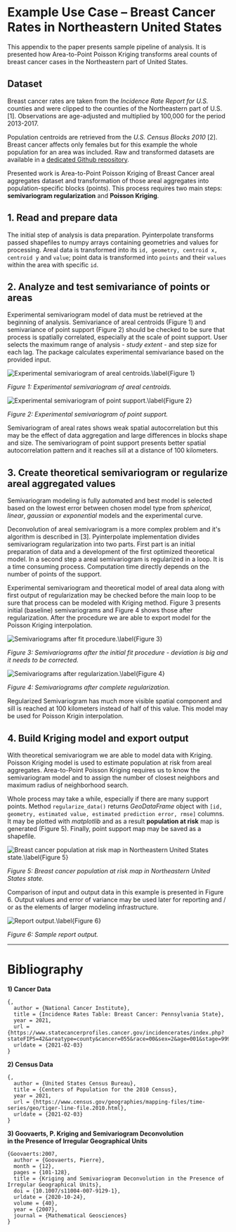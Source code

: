 # Example Use Case – Breast Cancer Rates in Northeastern United States

This appendix to the paper presents sample pipeline of analysis. It is presented how Area-to-Point Poisson Kriging transforms areal counts of breast cancer cases in the Northeastern part of United States.

## Dataset

Breast cancer rates are taken from the *Incidence Rate Report for U.S.* counties and were clipped to the counties of the Northeastern part of U.S. [1]. Observations are age-adjusted and multiplied by 100,000 for the period 2013-2017.

Population centroids are retrieved from the *U.S. Census Blocks 2010* [2]. Breast cancer affects only females but for this example the whole population for an area was included. Raw and transformed datasets are available in a [dedicated Github repository](https://github.com/szymon-datalions/pyinterpolate-paper/tree/main/paper-examples/example-use-case).

Presented work is Area-to-Point Poisson Kriging of Breast Cancer areal aggregates dataset and transformation of those areal aggregates into population-specific blocks (points). This process requires two main steps: **semivariogram regularization** and **Poisson Kriging**.

## 1. Read and prepare data

The initial step of analysis is data preparation. Pyinterpolate transforms passed shapefiles to numpy arrays containing geometries and values for processing. Areal data is transformed into its `id, geometry, centroid x, centroid y` and `value`; point data is transformed into `points` and their `values` within the area with specific `id`.

## 2. Analyze and test semivariance of points or areas

Experimental semivariogram model of data must be retrieved at the beginning of analysis. Semivariance of areal centroids (Figure 1) and semivariance of point support (Figure 2) should be checked to be sure that process is spatially correlated, especially at the scale of point support. User selects the maximum range of analysis - *study extent* - and step size for each lag. The package calculates experimental semivariance based on the provided input.

![Experimental semivariogram of areal centroids.\label{Figure 1}](experimental_areal.png)

*Figure 1: Experimental semivariogram of areal centroids.*

![Experimental semivariogram of point support.\label{Figure 2}](experimental_pop.png)

*Figure 2: Experimental semivariogram of point support.*

Semivariogram of areal rates shows weak spatial autocorrelation but this may be the effect of data aggregation and large differences in blocks shape and size. The semivariogram of point support presents better spatial autocorrelation pattern and it reaches sill at a distance of 100 kilometers.

## 3. Create theoretical semivariogram or regularize areal aggregated values

Semivariogram modeling is fully automated and best model is selected based on the lowest error between chosen model type from *spherical*, *linear*, *gaussian* or *exponential* models and the experimental curve.

Deconvolution of areal semivariogram is a more complex problem and it's algorithm is described in [3].  Pyinterpolate implementation divides semivariogram regularization into two parts. First part is an initial preparation of data and a development of the first optimized theoretical model. In a second step a areal semivariogram is regularized in a loop. It is a time consuming process. Computation time directly depends on the number of points of the support.

Experimental semivariogram and theoretical model of areal data along with first output of regularization may be checked before the main loop to be sure that process can be modeled with Kriging method. Figure 3 presents initial (baseline) semivariograms and Figure 4 shows those after regularization. After the procedure we are able to export model for the Poisson Kriging interpolation.

![Semivariograms after fit procedure.\label{Figure 3}](fit0.png)

*Figure 3: Semivariograms after the initial fit procedure - deviation is big and it needs to be corrected.*

![Semivariograms after regularization.\label{Figure 4}](reg.png)

*Figure 4: Semivariograms after complete regularization.*

Regularized Semivariogram has much more visible spatial component and sill is reached at 100 kilometers instead of half of this value. This model may be used for Poisson Krigin interpolation.

## 4. Build Kriging model and export output

With theoretical semivariogram we are able to model data with Kriging. Poisson Kriging model is used to estimate population at risk from areal aggregates. Area-to-Point Poisson Kriging requires us to know the semivariogram model and to assign the number of closest neighbors and maximum radius of neighborhood search.

Whole process may take a while, especially if there are many support points. Method `regularize_data()` returns *GeoDataFrame* object with `[id, geometry, estimated value, estimated prediction error, rmse]` columns. It may be plotted with *matplotlib* and as a result **population at risk** map is generated (Figure 5). Finally, point support map may be saved as a shapefile.

![Breast cancer population at risk map in Northeastern United States state.\label{Figure 5}](smoothed.png)

*Figure 5: Breast cancer population at risk map in Northeastern United States state.*

Comparison of input and output data in this example is presented in Figure 6. Output values and error of variance may be used later for reporting and / or as the elements of larger modeling infrastructure.

 ![Report output.\label{Figure 6}](fig1_example.png)
 
 *Figure 6: Sample report output.*
 
 ---
 
# Bibliography
 
**1) Cancer Data**
 
```
{,
  author = {National Cancer Institute},
  title = {Incidence Rates Table: Breast Cancer: Pennsylvania State},
  year = 2021,
  url = {https://www.statecancerprofiles.cancer.gov/incidencerates/index.php?stateFIPS=42&areatype=county&cancer=055&race=00&sex=2&age=001&stage=999&year=0&type=incd&sortVariableName=rate&sortOrder=default&output=0#results},
  urldate = {2021-02-03}
}
```

**2) Census Data**

```
{,
  author = {United States Census Bureau},
  title = {Centers of Population for the 2010 Census},
  year = 2021,
  url = {https://www.census.gov/geographies/mapping-files/time-series/geo/tiger-line-file.2010.html},
  urldate = {2021-02-03}
}
```

**3) Goovaerts, P. Kriging and Semivariogram Deconvolution in the Presence of Irregular Geographical Units**

```
{Goovaerts:2007,
  author = {Goovaerts, Pierre},
  month = {12},
  pages = {101-128},
  title = {Kriging and Semivariogram Deconvolution in the Presence of Irregular Geographical Units},
  doi = {10.1007/s11004-007-9129-1},
  urldate = {2020-10-24},
  volume = {40},
  year = {2007},
  journal = {Mathematical Geosciences}
}
```
 